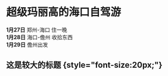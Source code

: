 # 超级玛丽高的海口自驾游
**1月27日** 郑州-海口 住一晚<br>
**1月28日** 海口-儋州 收拾东西<br>
**1月29日** 儋州出发<br>
## 这是较大的标题 {style="font-size:20px;"}
